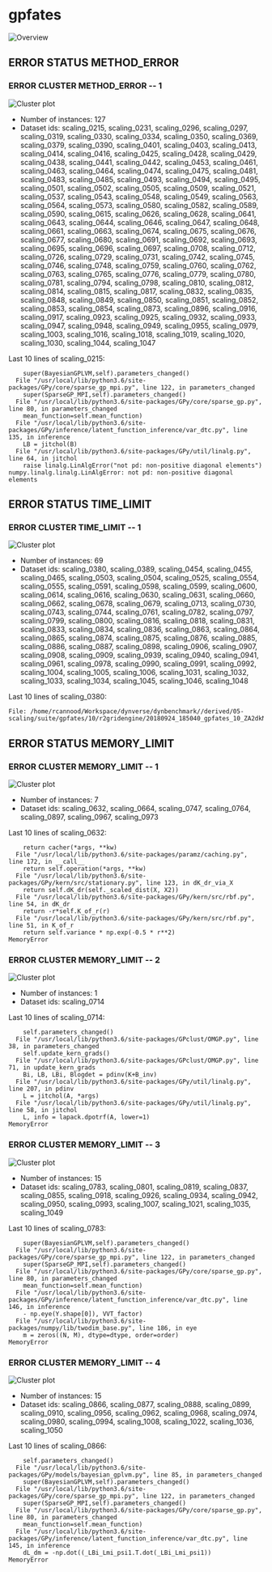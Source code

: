 # gpfates
![Overview](gpfates.png)

## ERROR STATUS METHOD_ERROR

### ERROR CLUSTER METHOD_ERROR -- 1
![Cluster plot](error_class_plots/gpfates_method_error_1.png)

 * Number of instances: 127
 * Dataset ids: scaling_0215, scaling_0231, scaling_0296, scaling_0297, scaling_0319, scaling_0330, scaling_0334, scaling_0350, scaling_0369, scaling_0379, scaling_0390, scaling_0401, scaling_0403, scaling_0413, scaling_0414, scaling_0416, scaling_0425, scaling_0428, scaling_0429, scaling_0438, scaling_0441, scaling_0442, scaling_0453, scaling_0461, scaling_0463, scaling_0464, scaling_0474, scaling_0475, scaling_0481, scaling_0483, scaling_0485, scaling_0493, scaling_0494, scaling_0495, scaling_0501, scaling_0502, scaling_0505, scaling_0509, scaling_0521, scaling_0537, scaling_0543, scaling_0548, scaling_0549, scaling_0563, scaling_0564, scaling_0573, scaling_0580, scaling_0582, scaling_0589, scaling_0590, scaling_0615, scaling_0626, scaling_0628, scaling_0641, scaling_0643, scaling_0644, scaling_0646, scaling_0647, scaling_0648, scaling_0661, scaling_0663, scaling_0674, scaling_0675, scaling_0676, scaling_0677, scaling_0680, scaling_0691, scaling_0692, scaling_0693, scaling_0695, scaling_0696, scaling_0697, scaling_0708, scaling_0712, scaling_0726, scaling_0729, scaling_0731, scaling_0742, scaling_0745, scaling_0746, scaling_0748, scaling_0759, scaling_0760, scaling_0762, scaling_0763, scaling_0765, scaling_0776, scaling_0779, scaling_0780, scaling_0781, scaling_0794, scaling_0798, scaling_0810, scaling_0812, scaling_0814, scaling_0815, scaling_0817, scaling_0832, scaling_0835, scaling_0848, scaling_0849, scaling_0850, scaling_0851, scaling_0852, scaling_0853, scaling_0854, scaling_0873, scaling_0896, scaling_0916, scaling_0917, scaling_0923, scaling_0925, scaling_0932, scaling_0933, scaling_0947, scaling_0948, scaling_0949, scaling_0955, scaling_0979, scaling_1003, scaling_1016, scaling_1018, scaling_1019, scaling_1020, scaling_1030, scaling_1044, scaling_1047

Last 10 lines of scaling_0215:
```
    super(BayesianGPLVM,self).parameters_changed()
  File "/usr/local/lib/python3.6/site-packages/GPy/core/sparse_gp_mpi.py", line 122, in parameters_changed
    super(SparseGP_MPI,self).parameters_changed()
  File "/usr/local/lib/python3.6/site-packages/GPy/core/sparse_gp.py", line 80, in parameters_changed
    mean_function=self.mean_function)
  File "/usr/local/lib/python3.6/site-packages/GPy/inference/latent_function_inference/var_dtc.py", line 135, in inference
    LB = jitchol(B)
  File "/usr/local/lib/python3.6/site-packages/GPy/util/linalg.py", line 64, in jitchol
    raise linalg.LinAlgError("not pd: non-positive diagonal elements")
numpy.linalg.linalg.LinAlgError: not pd: non-positive diagonal elements
```

## ERROR STATUS TIME_LIMIT

### ERROR CLUSTER TIME_LIMIT -- 1
![Cluster plot](error_class_plots/gpfates_time_limit_1.png)

 * Number of instances: 69
 * Dataset ids: scaling_0380, scaling_0389, scaling_0454, scaling_0455, scaling_0465, scaling_0503, scaling_0504, scaling_0525, scaling_0554, scaling_0555, scaling_0591, scaling_0598, scaling_0599, scaling_0600, scaling_0614, scaling_0616, scaling_0630, scaling_0631, scaling_0660, scaling_0662, scaling_0678, scaling_0679, scaling_0713, scaling_0730, scaling_0743, scaling_0744, scaling_0761, scaling_0782, scaling_0797, scaling_0799, scaling_0800, scaling_0816, scaling_0818, scaling_0831, scaling_0833, scaling_0834, scaling_0836, scaling_0863, scaling_0864, scaling_0865, scaling_0874, scaling_0875, scaling_0876, scaling_0885, scaling_0886, scaling_0887, scaling_0898, scaling_0906, scaling_0907, scaling_0908, scaling_0909, scaling_0939, scaling_0940, scaling_0941, scaling_0961, scaling_0978, scaling_0990, scaling_0991, scaling_0992, scaling_1004, scaling_1005, scaling_1006, scaling_1031, scaling_1032, scaling_1033, scaling_1034, scaling_1045, scaling_1046, scaling_1048

Last 10 lines of scaling_0380:
```
File: /home/rcannood/Workspace/dynverse/dynbenchmark//derived/05-scaling/suite/gpfates/10/r2gridengine/20180924_185040_gpfates_10_ZA2dkNAQPG/log/log.380.e.txt
```

## ERROR STATUS MEMORY_LIMIT

### ERROR CLUSTER MEMORY_LIMIT -- 1
![Cluster plot](error_class_plots/gpfates_memory_limit_1.png)

 * Number of instances: 7
 * Dataset ids: scaling_0632, scaling_0664, scaling_0747, scaling_0764, scaling_0897, scaling_0967, scaling_0973

Last 10 lines of scaling_0632:
```
    return cacher(*args, **kw)
  File "/usr/local/lib/python3.6/site-packages/paramz/caching.py", line 172, in __call__
    return self.operation(*args, **kw)
  File "/usr/local/lib/python3.6/site-packages/GPy/kern/src/stationary.py", line 123, in dK_dr_via_X
    return self.dK_dr(self._scaled_dist(X, X2))
  File "/usr/local/lib/python3.6/site-packages/GPy/kern/src/rbf.py", line 54, in dK_dr
    return -r*self.K_of_r(r)
  File "/usr/local/lib/python3.6/site-packages/GPy/kern/src/rbf.py", line 51, in K_of_r
    return self.variance * np.exp(-0.5 * r**2)
MemoryError
```

### ERROR CLUSTER MEMORY_LIMIT -- 2
![Cluster plot](error_class_plots/gpfates_memory_limit_2.png)

 * Number of instances: 1
 * Dataset ids: scaling_0714

Last 10 lines of scaling_0714:
```
    self.parameters_changed()
  File "/usr/local/lib/python3.6/site-packages/GPclust/OMGP.py", line 38, in parameters_changed
    self.update_kern_grads()
  File "/usr/local/lib/python3.6/site-packages/GPclust/OMGP.py", line 71, in update_kern_grads
    Bi, LB, LBi, Blogdet = pdinv(K+B_inv)
  File "/usr/local/lib/python3.6/site-packages/GPy/util/linalg.py", line 207, in pdinv
    L = jitchol(A, *args)
  File "/usr/local/lib/python3.6/site-packages/GPy/util/linalg.py", line 58, in jitchol
    L, info = lapack.dpotrf(A, lower=1)
MemoryError
```

### ERROR CLUSTER MEMORY_LIMIT -- 3
![Cluster plot](error_class_plots/gpfates_memory_limit_3.png)

 * Number of instances: 15
 * Dataset ids: scaling_0783, scaling_0801, scaling_0819, scaling_0837, scaling_0855, scaling_0918, scaling_0926, scaling_0934, scaling_0942, scaling_0950, scaling_0993, scaling_1007, scaling_1021, scaling_1035, scaling_1049

Last 10 lines of scaling_0783:
```
    super(BayesianGPLVM,self).parameters_changed()
  File "/usr/local/lib/python3.6/site-packages/GPy/core/sparse_gp_mpi.py", line 122, in parameters_changed
    super(SparseGP_MPI,self).parameters_changed()
  File "/usr/local/lib/python3.6/site-packages/GPy/core/sparse_gp.py", line 80, in parameters_changed
    mean_function=self.mean_function)
  File "/usr/local/lib/python3.6/site-packages/GPy/inference/latent_function_inference/var_dtc.py", line 146, in inference
    - np.eye(Y.shape[0]), VVT_factor)
  File "/usr/local/lib/python3.6/site-packages/numpy/lib/twodim_base.py", line 186, in eye
    m = zeros((N, M), dtype=dtype, order=order)
MemoryError
```

### ERROR CLUSTER MEMORY_LIMIT -- 4
![Cluster plot](error_class_plots/gpfates_memory_limit_4.png)

 * Number of instances: 15
 * Dataset ids: scaling_0866, scaling_0877, scaling_0888, scaling_0899, scaling_0910, scaling_0956, scaling_0962, scaling_0968, scaling_0974, scaling_0980, scaling_0994, scaling_1008, scaling_1022, scaling_1036, scaling_1050

Last 10 lines of scaling_0866:
```
    self.parameters_changed()
  File "/usr/local/lib/python3.6/site-packages/GPy/models/bayesian_gplvm.py", line 85, in parameters_changed
    super(BayesianGPLVM,self).parameters_changed()
  File "/usr/local/lib/python3.6/site-packages/GPy/core/sparse_gp_mpi.py", line 122, in parameters_changed
    super(SparseGP_MPI,self).parameters_changed()
  File "/usr/local/lib/python3.6/site-packages/GPy/core/sparse_gp.py", line 80, in parameters_changed
    mean_function=self.mean_function)
  File "/usr/local/lib/python3.6/site-packages/GPy/inference/latent_function_inference/var_dtc.py", line 145, in inference
    dL_dm = -np.dot((_LBi_Lmi_psi1.T.dot(_LBi_Lmi_psi1))
MemoryError
```


